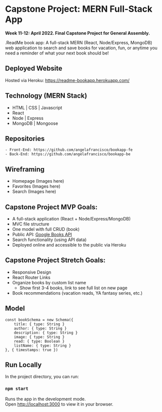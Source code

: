 # Capstone Project: MERN Full-Stack App

**Week 11-12: April 2022. Final Capstone Project for General Assembly.**

.ReadMe book app: A full-stack MERN (React, Node/Express, MongoDB) web application to search and save books for vacation, fun, or anytime you need a reminder of what your next book should be!
<!-- App name ideas: Bookasauraus Recs, BookWorm, Book-Hook-Up, .ReadMe -->

## Deployed Website

Hosted via Heroku: https://readme-bookapp.herokuapp.com/


## Technology (MERN Stack)

- HTML | CSS | Javascript
- React
- Node | Express
- MongoDB | Mongoose


## Repositories
    - Front-End: https://github.com/angelafrancisco/bookapp-fe
    - Back-End: https://github.com/angelafrancisco/bookapp-be

<!-- 
## User Stories

- Homepage shows app features and links to login or register an account.
- User can create a new account and/or login.
- User can add plants to their "My Plants" section, creating a name, adding plant type, image url, room name, window direction, and notes about plant.
- Once a plant is added, user can edit or delete plant.
- User can complete watering tasks in their "My Tasks" section, as they are auto-generated after creating a new plant.
- User can add a plant status for any plant, adding status date, plant health (poor/good/excellent), and notes. Status can be edited or deleted. -->


## Wireframing

- Homepage (Images here)
- Favorites (Images here)
- Search (Images here)


## Capstone Project MVP Goals:

- A full-stack application (React + Node/Express/MongoDB)
- MVC file structure
- One model with full CRUD (book)
- Public API: [Google Books API](https://developers.google.com/books)
- Search functionality (using API data)
- Deployed online and accessible to the public via Heroku


## Capstone Project Stretch Goals:

- Responsive Design
- React Router Links
- Organize books by custom list name
    - Show first 3-4 books, link to see full list on new page
- Book recommendations (vacation reads, YA fantasy series, etc.)


## Model

``` 
const bookSchema = new Schema({
    title: { type: String }
    author: { type: String }
    description: { type: String }
    image: { type: String }
    read: { type: Boolean }
    listName: { type: String }
}, { timestamps: true })
```

## Run Locally

In the project directory, you can run:

### `npm start`

Runs the app in the development mode.\
Open [http://localhost:3000](http://localhost:3000) to view it in your browser.
